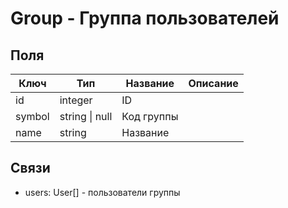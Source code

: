 # Group - Группа пользователей

## Поля

| Ключ   | Тип            | Название   | Описание |
| ------ | -------------- | ---------- | -------- |
| id     | integer        | ID         |          |
| symbol | string \| null | Код группы |          |
| name   | string         | Название   |          |

## Связи

* users: User\[] - пользователи группы
